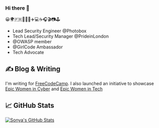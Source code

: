 ### Hi there 👋

😀🌍🇫🇷🌈🦄🍱✈️💻☕️🎧🎬📷🕹️
- Lead Security Engineer @Photobox
- Tech Lead/Security Manager @PrideinLondon
- @OWASP member
- @GirlCode Ambassador
- Tech Advocate

## &#x270d; Blog & Writing
I'm writing for [FreeCodeCamp](https://www.freecodecamp.org/news/author/sonya/). I also launched an initiative to showcase [Epic Women in Cyber](https://medium.com/epic-women-in-cyber) and [Epic Women in Tech](https://medium.com/epic-women-in-tech)

## &#x1f4c8; GitHub Stats
<a href="https://github.com/SonyaMoisset/SonyaMoisset">
  <img align="center" src="https://github-readme-stats.vercel.app/api?username=SonyaMoisset&show_icons=true&line_height=27&count_private=true&title_color=ffffff&text_color=c9cacc&icon_color=2bbc8a&bg_color=1d1f21" alt="Sonya's GitHub Stats" />
</a>
